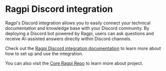 # Ragpi Discord integration

Ragpi's Discord integration allows you to easily connect your technical documentation and knowledge base with your Discord community. By deploying a Discord bot powered by Ragpi, users can ask questions and receive AI-assisted answers directly within Discord channels.

Check out the [Ragpi Discord integration documentation](https://docs.ragpi.io/integrations/discord) to learn more about how to set up and use the integration.

You can also visit the [Core Ragpi Repo](https://github.com/ragpi/ragpi) to learn more about project.
